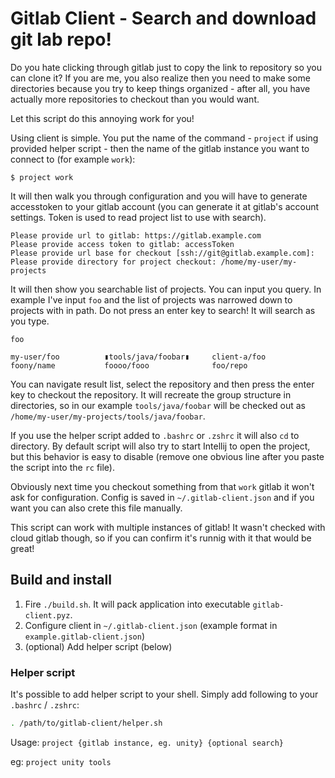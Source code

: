 # Gitlab Client - Search and download git lab repo!

Do you hate clicking through gitlab just to copy the link
to repository so you can clone it? If you are me, you also realize
then you need to make some directories because you try to keep
things organized - after all, you have actually more repositories
to checkout than you would want.

Let this script do this annoying work for you!

Using client is simple. You put the name of the command - `project` if
using provided helper script - then the name of the gitlab
instance you want to connect to (for example `work`):

```
$ project work
```

It will then walk you through configuration and you will
have to generate accesstoken to your gitlab account (you
can generate it at gitlab's account settings. Token is used
to read project list to use with search).

```
Please provide url to gitlab: https://gitlab.example.com
Please provide access token to gitlab: accessToken
Please provide url base for checkout [ssh://git@gitlab.example.com]: 
Please provide directory for project checkout: /home/my-user/my-projects
```

It will then show you searchable list of projects. You can input
you query. In example I've input `foo` and the list of projects
was narrowed down to projects with in path. Do not press an enter
key to search! It will search as you type.


```
foo

my-user/foo          ▮tools/java/foobar▮     client-a/foo
foony/name           foooo/fooo              foo/repo

```

You can navigate result list, select the repository and then press the enter
key to checkout the repository. It will recreate the group structure in
directories, so in our example `tools/java/foobar` will be checked out
as `/home/my-user/my-projects/tools/java/foobar`.

If you use the helper script added to `.bashrc` or `.zshrc` it will also
`cd` to directory. By default script will also try to start Intellij to
open the project, but this behavior is easy to disable (remove one
obvious line after you paste the script into the `rc` file).

Obviously next time you checkout something from that `work` gitlab it
won't ask for configuration. Config is saved in `~/.gitlab-client.json`
and if you want you can also crete this file manually.

This script can work with multiple instances of gitlab! It wasn't checked
with cloud gitlab though, so if you can confirm it's runnig with it that would
be great!

## Build and install

1. Fire `./build.sh`. It will pack application into executable `gitlab-client.pyz`.
1. Configure client in `~/.gitlab-client.json` (example format in `example.gitlab-client.json`)
1. (optional) Add helper script (below)  

### Helper script

It's possible to add helper script to your shell. Simply add following to your `.bashrc` / `.zshrc`:

```bash
. /path/to/gitlab-client/helper.sh
```

Usage: `project {gitlab instance, eg. unity} {optional search}`

eg: `project unity tools`
